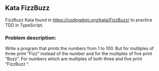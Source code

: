 ## Kata FizzBuzz 

FizzBuzz Kata found in https://codingdojo.org/kata/FizzBuzz/ to practice TDD in TypeScript.

### Problem description: 
Write a program that prints the numbers from 1 to 100. But for multiples of three print “Fizz” instead of the number and for the multiples of five print “Buzz”. For numbers which are multiples of both three and five print “FizzBuzz “.
